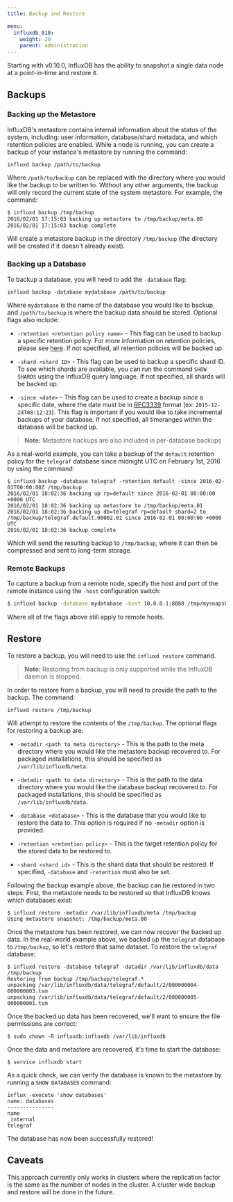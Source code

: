 ```yaml
---
title: Backup and Restore

menu:
  influxdb_010:
    weight: 20
    parent: administration
---
```


Starting with v0.10.0, InfluxDB has the ability to snapshot a single
data node at a point-in-time and restore it.

## Backups

### Backing up the Metastore

InfluxDB's metastore contains internal information about the status of
the system, including: user information, database/shard metadata, and
which retention policies are enabled. While a node is running, you can
create a backup of your instance's metastore by running the command:

```
influxd backup /path/to/backup
```

Where `/path/to/backup` can be replaced with the directory where you
would like the backup to be written to. Without any other arguments,
the backup will only record the current state of the system
metastore. For example, the command:

```sh
$ influxd backup /tmp/backup
2016/02/01 17:15:03 backing up metastore to /tmp/backup/meta.00
2016/02/01 17:15:03 backup complete
```

Will create a metastore backup in the directory `/tmp/backup` (the
directory will be created if it doesn't already exist). 

### Backing up a Database

To backup a database, you will need to add the `-database` flag:

```
influxd backup -database mydatabase /path/to/backup
```

Where `mydatabase` is the name of the database you would like to
backup, and `/path/to/backup` is where the backup data should be
stored. Optional flags also include:

- `-retention <retention policy name>` - This flag can be used to
  backup a specific retention policy. For more information on
  retention policies, please see
  [here](/influxdb/v0.10/query_language/database_management/#retention-policy-management). If
  not specified, all retention policies will be backed up.

- `-shard <shard ID>` - This flag can be used to backup a specific
  shard ID. To see which shards are available, you can run the command
  `SHOW SHARDS` using the InfluxDB query language. If not specified,
  all shards will be backed up.
  
- `-since <date>` - This flag can be used to create a backup _since_ a
  specific date, where the date must be in
  [RFC3339](https://www.ietf.org/rfc/rfc3339.txt) format (ex:
  `2015-12-24T08:12:23`). This flag is important if you would like to
  take incremental backups of your database. If not specified, all
  timeranges within the database will be backed up.

> **Note:** Metastore backups are also included in per-database backups

As a real-world example, you can take a backup of the `default`
retention policy for the `telegraf` database since midnight UTC on
February 1st, 2016 by using the command:

```
$ influxd backup -database telegraf -retention default -since 2016-02-01T00:00:00Z /tmp/backup
2016/02/01 18:02:36 backing up rp=default since 2016-02-01 00:00:00 +0000 UTC
2016/02/01 18:02:36 backing up metastore to /tmp/backup/meta.01
2016/02/01 18:02:36 backing up db=telegraf rp=default shard=2 to /tmp/backup/telegraf.default.00002.01 since 2016-02-01 00:00:00 +0000 UTC
2016/02/01 18:02:36 backup complete
```

Which will send the resulting backup to `/tmp/backup`, where it can
then be compressed and sent to long-term storage.

### Remote Backups

To capture a backup from a remote node, specify the host and port of
the remote instance using the `-host` configuration switch:

```sh
$ influxd backup -database mydatabase -host 10.0.0.1:8088 /tmp/mysnapshot
```

Where all of the flags above still apply to remote hosts.

## Restore

To restore a backup, you will need to use the `influxd restore` command.

> **Note:** Restoring from backup is only supported while the InfluxDB daemon is stopped.

In order to restore from a backup, you will need to provide the path
to the backup. The command:

```
influxd restore /tmp/backup
```

Will attempt to restore the contents of the `/tmp/backup`. The
optional flags for restoring a backup are:

- `-metadir <path to meta directory>` - This is the path to the meta
  directory where you would like the metastore backup recovered
  to. For packaged installations, this should be specified as
  `/var/lib/influxdb/meta`.
  
- `-datadir <path to data directory>` - This is the path to the data
  directory where you would like the database backup recovered to. For
  packaged installations, this should be specified as
  `/var/lib/influxdb/data`.
  
- `-database <database>` - This is the database that you would like to
  restore the data to. This option is required if no `-metadir` option
  is provided.
  
- `-retention <retention policy>` - This is the target retention policy
  for the stored data to be restored to.

- `-shard <shard id>` - This is the shard data that should be
  restored. If specified, `-database` and `-retention` must also be
  set.

Following the backup example above, the backup can be restored in two
steps. First, the metastore needs to be restored so that InfluxDB
knows which databases exist:

```
$ influxd restore -metadir /var/lib/influxdb/meta /tmp/backup
Using metastore snapshot: /tmp/backup/meta.00
```

Once the metastore has been restored, we can now recover the backed up
data. In the real-world example above, we backed up the `telegraf`
database to `/tmp/backup`, so let's restore that same dataset. To
restore the `telegraf` database:

```
$ influxd restore -database telegraf -datadir /var/lib/influxdb/data /tmp/backup                                                                         
Restoring from backup /tmp/backup/telegraf.*
unpacking /var/lib/influxdb/data/telegraf/default/2/000000004-000000003.tsm
unpacking /var/lib/influxdb/data/telegraf/default/2/000000005-000000001.tsm
```

Once the backed up data has been recovered, we'll want to ensure the
file permissions are correct:

```
$ sudo chown -R influxdb:influxdb /var/lib/influxdb
```

Once the data and metastore are recovered, it's time to start the database:

```
$ service influxdb start
```

As a quick check, we can verify the database is known to the metastore
by running a `SHOW DATABASES` command:

```
influx -execute 'show databases'
name: databases
---------------
name
_internal
telegraf
```

The database has now been successfully restored!

## Caveats

This approach currently only works in clusters where the replication factor is the same as the number of nodes in the cluster.
A cluster wide backup and restore will be done in the future.
